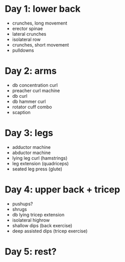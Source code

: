 # Day 1: lower back
* crunches, long movement
* erector spinae
* lateral crunches
* isolateral row
* crunches, short movement
* pulldowns

# Day 2: arms
* db concentration curl
* preacher curl machine
* db curl
* db hammer curl
* rotator cuff combo
* scaption

# Day 3: legs
* adductor machine
* abductor machine
* lying leg curl (hamstrings)
* leg extension (quadriceps)
* seated leg press (glute)

# Day 4: upper back + tricep
* pushups?
* shrugs
* db lying tricep extension
* isolateral highrow
* shallow dips (back exercise)
* deep assisted dips (tricep exercise)

# Day 5: rest?
